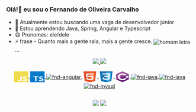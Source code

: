 ### Olá!👋 eu sou o Fernando de Oliveira Carvalho



- 🔭 Atualmente estou buscando uma vaga de desenvolvedor júnior
- 🌱 Estou aprendendo Java, Spring, Angular e Typescript
- 😄 Pronomes: ele/dele
- ⚡ frase - Quanto mais a gente rala, mais a gente cresce.
<img align="center" src="https://github.com/professorjosedeassis/Linguagem-C/blob/master/imagens/homem%20letra.gif?raw=true" alt="homem letra" height="147" width="94" /> ...

<div align="center">
  <a href="https://github.com/Fernando-Oliver">
  <img height="180em" src="https://github-readme-stats.vercel.app/api?username=Fernando-Oliver&show_icons=true&theme=dark&include_all_commits=true&count_private=true"/>
  <img height="180em" src="https://github-readme-stats.vercel.app/api/top-langs/?username=Fernando-Oliver&layout=compact&langs_count=7&theme=dark"/>
</div>
  
  <div align="center" style="display: inline_block"><br>
  <img align="center" alt="fnd-Js" height="30" width="40" src="https://raw.githubusercontent.com/devicons/devicon/master/icons/javascript/javascript-plain.svg">
  <img align="center" alt="fnd-Ts" height="30" width="40" src="https://raw.githubusercontent.com/devicons/devicon/master/icons/typescript/typescript-plain.svg">
  <img align="center" alt="fnd-angular" height="30" width="40" src="https://cdn.jsdelivr.net/gh/devicons/devicon/icons/angularjs/angularjs-original.svg" />
  <img align="center" alt="fnd-HTML" height="30" width="40" src="https://raw.githubusercontent.com/devicons/devicon/master/icons/html5/html5-original.svg">
  <img align="center" alt="fnd-CSS" height="30" width="40" src="https://raw.githubusercontent.com/devicons/devicon/master/icons/css3/css3-original.svg">
  <img align="center" alt="fnd-Csharp" height="30" width="40" src="https://raw.githubusercontent.com/devicons/devicon/master/icons/csharp/csharp-original.svg">
  <img align="center" alt="fnd-java" height="30" width="40" src="https://cdn.jsdelivr.net/gh/devicons/devicon/icons/java/java-original.svg" />
  <img align="center" alt="fnd-java" height="30" width="40" src="https://cdn.jsdelivr.net/gh/devicons/devicon/icons/spring/spring-original.svg" />
  <img align="center" alt="fnd-mysql" height="30" width="40" src="https://cdn.jsdelivr.net/gh/devicons/devicon/icons/mysql/mysql-original.svg" />
</div>
  
  ##
  
  <div align="center"> 
  <a align="center" href = "fernandooliveiracarvalho@gmail.com"><img src="https://img.shields.io/badge/-Gmail-%23333?style=for-the-badge&logo=gmail&logoColor=white" target="_blank"></a>
  <a align="center" href="https://www.linkedin.com/in/fernando-oliveira-255b64174/" target="_blank"><img src="https://img.shields.io/badge/-LinkedIn-%230077B5?style=for-the-badge&logo=linkedin&logoColor=white" target="_blank"></a> 
</div>

